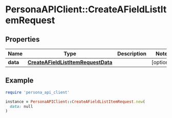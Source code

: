 # PersonaAPIClient::CreateAFieldListItemRequest

## Properties

| Name | Type | Description | Notes |
| ---- | ---- | ----------- | ----- |
| **data** | [**CreateAFieldListItemRequestData**](CreateAFieldListItemRequestData.md) |  | [optional] |

## Example

```ruby
require 'persona_api_client'

instance = PersonaAPIClient::CreateAFieldListItemRequest.new(
  data: null
)
```

